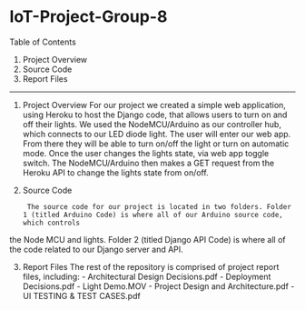 # IoT-Project-Group-8

<!-- Table of Contents -->

Table of Contents
  1. Project Overview 
  2. Source Code 
  3. Report Files
  
---------------------------------------------------------------------------------------------------------------------------------------------

1. Project Overview 
        For our project we created a simple web application, using Heroku to host the Django code, that allows users to turn on and off their lights. 
We used the NodeMCU/Arduino as our controller hub, which connects to our LED diode light. The user will enter our web app. From there they 
will be able to turn on/off the light or turn on automatic mode. Once the user changes the lights state, via web app toggle switch. The 
NodeMCU/Arduino then makes a GET request from the Heroku API to change the lights state from on/off.

2. Source Code

        The source code for our project is located in two folders. Folder 1 (titled Arduino Code) is where all of our Arduino source code, which controls 
the Node MCU and lights. Folder 2 (titled Django API Code) is where all of the code related to our Django server and API.
        
3. Report Files
         The rest of the repository is comprised of project report files, including:
                      - Architectural Design Decisions.pdf
                      - Deployment Decisions.pdf
                      - Light Demo.MOV
                      - Project Design and Architecture.pdf
                      - UI TESTING & TEST CASES.pdf
          
